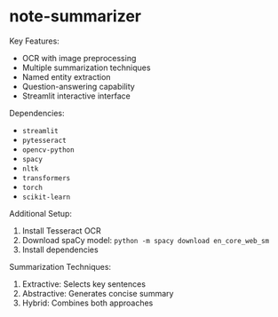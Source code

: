 # note-summarizer

Key Features:
- OCR with image preprocessing
- Multiple summarization techniques
- Named entity extraction
- Question-answering capability
- Streamlit interactive interface

Dependencies:
- `streamlit`
- `pytesseract`
- `opencv-python`
- `spacy`
- `nltk`
- `transformers`
- `torch`
- `scikit-learn`

Additional Setup:
1. Install Tesseract OCR
2. Download spaCy model: `python -m spacy download en_core_web_sm`
3. Install dependencies

Summarization Techniques:
1. Extractive: Selects key sentences
2. Abstractive: Generates concise summary
3. Hybrid: Combines both approaches
